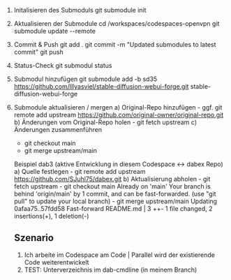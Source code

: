1) Initalisieren des Submoduls
    git submodule init
2) Aktualisieren der Submodule
    cd /workspaces/codespaces-openvpn
    git submodule update --remote
3) Commit & Push
    git add .
    git commit -m "Updated submodules to latest commit"
    git push
4) Status-Check
    git submodul status

5) Submodul hinzufügen
   git submodule add -b sd35 https://github.com/lllyasviel/stable-diffusion-webui-forge.git stable-diffusion-webui-forge

6) Submodule aktualisieren / mergen
    a) Original-Repo hinzufügen
       - ggf. git remote add upstream https://github.com/original-owner/original-repo.git
    b) Änderungen vom Original-Repo holen
       - git fetch upstream
    c) Änderungen zusammenführen
    - git checkout main
    - git merge upstream/main

    Beispiel dab3 (aktive Entwicklung in diesem Codespace <-> dabex Repo)
    a) Quelle festlegen
        - git remote add upstream https://github.com/SJuhl75/dabex.git
    b) Aktualisierung abholen
        - git fetch upstream
        - git checkout main
            Already on 'main' Your branch is behind 'origin/main' by 1 commit, and can be fast-forwarded.
            (use "git pull" to update your local branch)
        - git merge upstream/main
            Updating 0afaa75..57fdd58
            Fast-forward
             README.md | 3 ++-
              1 file changed, 2 insertions(+), 1 deletion(-)
    
    Szenario
    --------
    1) Ich arbeite im Codespace am Code | Parallel wird der existierende Code weiterentwickelt
    2) TEST: Unterverzeichnis im dab-cmdline (in meinem Branch)
              
